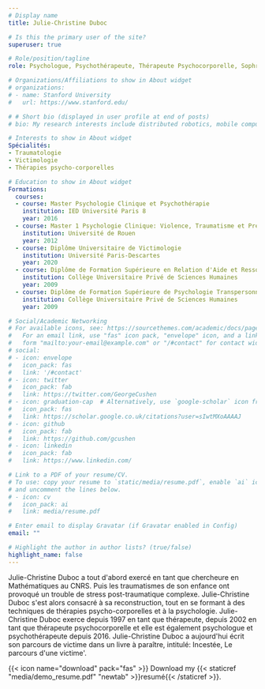 ```yaml
---
# Display name
title: Julie-Christine Duboc

# Is this the primary user of the site?
superuser: true

# Role/position/tagline
role: Psychologue, Psychothérapeute, Thérapeute Psychocorporelle, Sophrologue-Relaxologue

# Organizations/Affiliations to show in About widget
# organizations:
# - name: Stanford University
#   url: https://www.stanford.edu/

# # Short bio (displayed in user profile at end of posts)
# bio: My research interests include distributed robotics, mobile computing and programmable matter.

# Interests to show in About widget
Spécialités:
- Traumatologie
- Victimologie
- Thérapies psycho-corporelles

# Education to show in About widget
Formations:
  courses:
  - course: Master Psychologie Clinique et Psychothérapie
    institution: IED Université Paris 8
    year: 2016
  - course: Master 1 Psychologie Clinique: Violence, Traumatisme et Prévention
    institution: Université de Rouen
    year: 2012
  - course: Diplôme Universitaire de Victimologie
    institution: Université Paris-Descartes
    year: 2020
  - course: Diplôme de Formation Supérieure en Relation d'Aide et Ressources Humaines
    institution: Collège Universitaire Privé de Sciences Humaines
    year: 2009
  - course: Diplôme de Formation Supérieure de Psychologie Transpersonnelle
    institution: Collège Universitaire Privé de Sciences Humaines
    year: 2009

# Social/Academic Networking
# For available icons, see: https://sourcethemes.com/academic/docs/page-builder/#icons
#   For an email link, use "fas" icon pack, "envelope" icon, and a link in the
#   form "mailto:your-email@example.com" or "/#contact" for contact widget.
# social:
# - icon: envelope
#   icon_pack: fas
#   link: '/#contact'
# - icon: twitter
#   icon_pack: fab
#   link: https://twitter.com/GeorgeCushen
# - icon: graduation-cap  # Alternatively, use `google-scholar` icon from `ai` icon pack
#   icon_pack: fas
#   link: https://scholar.google.co.uk/citations?user=sIwtMXoAAAAJ
# - icon: github
#   icon_pack: fab
#   link: https://github.com/gcushen
# - icon: linkedin
#   icon_pack: fab
#   link: https://www.linkedin.com/

# Link to a PDF of your resume/CV.
# To use: copy your resume to `static/media/resume.pdf`, enable `ai` icons in `params.toml`, 
# and uncomment the lines below.
# - icon: cv
#   icon_pack: ai
#   link: media/resume.pdf

# Enter email to display Gravatar (if Gravatar enabled in Config)
email: ""

# Highlight the author in author lists? (true/false)
highlight_name: false
---
```


Julie-Christine Duboc a tout d'abord exercé en tant que chercheure en Mathématiques au CNRS. Puis les traumatismes de son enfance ont provoqué un trouble de stress post-traumatique complexe. Julie-Christine Duboc s'est alors consacré à sa reconstruction, tout en se formant à des techniques de thérapies psycho-corporelles et à la psychologie. 
Julie-Christine Duboc exerce depuis 1997 en tant que thérapeute, depuis 2002 en tant que thérapeute psychocorporelle et elle est également psychologue et psychothérapeute depuis 2016.
Julie-Christine Duboc a aujourd'hui écrit son parcours de victime dans un livre à paraître, intitulé: Incestée, Le parcours d'une victime'.

{{< icon name="download" pack="fas" >}} Download my {{< staticref "media/demo_resume.pdf" "newtab" >}}resumé{{< /staticref >}}.
